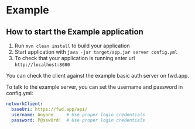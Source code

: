# Example

How to start the Example application
---

1. Run `mvn clean install` to build your application
1. Start application with `java -jar target/app.jar server config.yml`
1. To check that your application is running enter url `http://localhost:8080`

You can check the client against the example basic auth server on fwd.app.

To talk to the example server, you can set the username and password in config.yml:

```yaml
networkClient:
  baseUri: https://fwd.app/api/
  username: Anyone     # Use proper login credentials
  password: P@ssw0rd!  # Use proper login credentials
```
